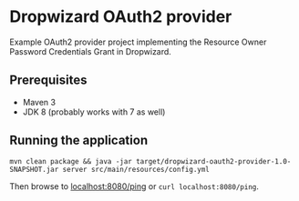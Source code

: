 # Dropwizard OAuth2 provider

Example OAuth2 provider project implementing the Resource Owner Password Credentials Grant in Dropwizard.

## Prerequisites
- Maven 3
- JDK 8 (probably works with 7 as well)

## Running the application
`mvn clean package && java -jar target/dropwizard-oauth2-provider-1.0-SNAPSHOT.jar server src/main/resources/config.yml`

Then browse to [localhost:8080/ping](http://localhost:8080/ping) or `curl localhost:8080/ping`.

